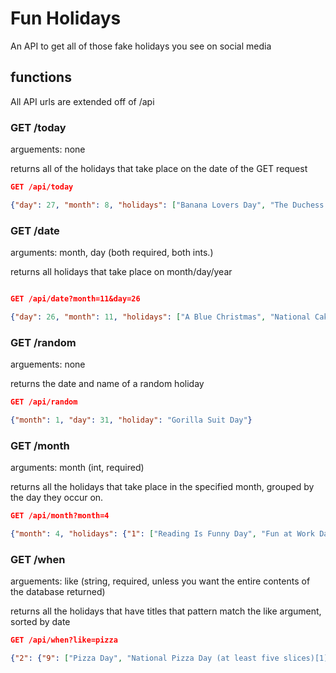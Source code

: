 # Fun Holidays

An API to get all of those fake holidays you see on social media

## functions

All API urls are extended off of /api

### GET /today

arguements: none

returns all of the holidays that take place on the date of the GET request

```JSON
GET /api/today

{"day": 27, "month": 8, "holidays": ["Banana Lovers Day", "The Duchess Who Wasnt Day", "The Duchess Who Wasn't Day", "Petroleum Day", "Tug-of-War Day", "International Bat Night", "National Pots de Cr\u00e8me Day", "Burger Day", "Pots De Creme Day", "National Banana Lovers Day", "International Lottery Day"]}
```

### GET /date

arguments: month, day (both required, both ints.)

returns all holidays that take place on month/day/year

``` JSON

GET /api/date?month=11&day=26

{"day": 26, "month": 11, "holidays": ["A Blue Christmas", "National Cake Day", "Cakes Day", "Turkey Free Thanksgiving", "Cake Day", "Day of Mourning"]}

```

### GET /random

arguements: none

returns the date and name of a random holiday

``` JSON
GET /api/random

{"month": 1, "day": 31, "holiday": "Gorilla Suit Day"}
```

### GET /month

arguments: month (int, required)

returns all the holidays that take place in the specified month, grouped by the day they occur on.

``` JSON
GET /api/month?month=4

{"month": 4, "holidays": {"1": ["Reading Is Funny Day", "Fun at Work Day", "Day Of Hope", "One Cent Day", "Sourdough Bread Day", "Fun Day"], "2": ["Love Your Produce Manager Day", "Ferret Day", "National Peanut Butter and Jelly Day", "Peanut Butter and Jelly Day", "World Autism Day", "Children's Book Day", "Tell A Lie Day"], "3": ["National Find a Rainbow Day", "World Party Day", "Poet in a Cupcake Day", "Tweed Day", "Fish Fingers and Custard Day", "Find A Rainbow Day", "Chocolate Mousse Day", "Walk to Work Day"], "4": ...
```

### GET /when

arguements: like (string, required, unless you want the entire contents of the database returned)

returns all the holidays that have titles that pattern match the like argument, sorted by date

``` JSON
GET /api/when?like=pizza

{"2": {"9": ["Pizza Day", "National Pizza Day (at least five slices)[1]"], "10": ["Great American Pizza Bake"], "16": ["Great American Pizza Bake"]}, "4": {"5": ["Deep Dish Pizza Day"]}, "5": {"15": ["Pizza Party Day"]}, "9": {"5": ["National Cheese Pizza Day", "Cheese Pizza Day"], "20": ["Pepperoni Pizza Day", "National Pepperoni Pizza Day"]}, "10": {"9": ["Beer and Pizza Day", "International Beer and Pizza Day"], "11": ["Sausage Pizza Day", "National Sausage Pizza Day"]}, "11": {"12": ["Pizza With The Works Except Anchovies Day", "National Pizza with the Works Except Anchovies Day"]}}

```
